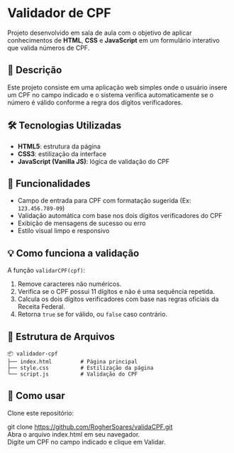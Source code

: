 # Validador de CPF

Projeto desenvolvido em sala de aula com o objetivo de aplicar conhecimentos de **HTML**, **CSS** e **JavaScript** em um formulário interativo que valida números de CPF.

## 📌 Descrição

Este projeto consiste em uma aplicação web simples onde o usuário insere um CPF no campo indicado e o sistema verifica automaticamente se o número é válido conforme a regra dos dígitos verificadores.

## 🛠 Tecnologias Utilizadas

- **HTML5**: estrutura da página
- **CSS3**: estilização da interface
- **JavaScript (Vanilla JS)**: lógica de validação do CPF

## 🚀 Funcionalidades

- Campo de entrada para CPF com formatação sugerida (Ex: `123.456.789-09`)
- Validação automática com base nos dois dígitos verificadores do CPF
- Exibição de mensagens de sucesso ou erro
- Estilo visual limpo e responsivo

## 💡 Como funciona a validação

A função `validarCPF(cpf)`:

1. Remove caracteres não numéricos.
2. Verifica se o CPF possui 11 dígitos e não é uma sequência repetida.
3. Calcula os dois dígitos verificadores com base nas regras oficiais da Receita Federal.
4. Retorna `true` se for válido, ou `false` caso contrário.

## 📁 Estrutura de Arquivos
```
📦 validador-cpf
├── index.html         # Página principal
├── style.css          # Estilização da página
└── script.js          # Validação do CPF
```

## 🧪 Como usar

Clone este repositório:

git clone https://github.com/RogherSoares/validaCPF.git <br>
Abra o arquivo index.html em seu navegador. <br>
Digite um CPF no campo indicado e clique em Validar.
